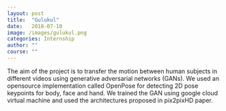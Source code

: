 ```yaml
---
layout: post
title:  "Gulukul"
date:   2018-07-10 
image: /images/gulukul.png
categories: Internship
author: ""
course: ""
---
```

The aim of the project is to transfer the motion between human subjects in different videos using 
generative adversarial networks (GANs). We used an opensource implementation called OpenPose for 
detecting 2D pose keypoints for body, face and hand. We trained the GAN using google cloud virtual 
machine and used the architectures proposed in pix2pixHD paper.
